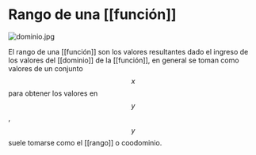 # Rango de una [[función]]

![dominio.jpg](https://static.platzi.com/media/user_upload/dominio-ca782658-9663-4adc-ad56-e4921b1e58b1.jpg)

El rango de una [[función]] son los valores resultantes dado el ingreso de los valores del [[dominio]] de la [[función]], en general se toman como valores de un conjunto $$x$$ para obtener los valores en $$y$$, $$y$$ suele tomarse como el [[rango]] o coodominio.